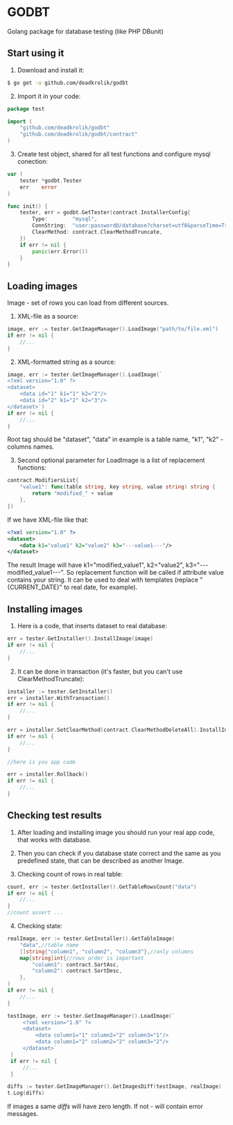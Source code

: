 # GODBT
Golang package for database testing (like PHP DBunit)

## Start using it

1. Download and install it:

```sh
$ go get -u github.com/deadkrolik/godbt
```

2. Import it in your code:

```go
package test

import (
    "github.com/deadkrolik/godbt"
    "github.com/deadkrolik/godbt/contract"
)
```
3. Create test object, shared for all test functions and configure mysql conection:

```go
var (
    tester *godbt.Tester
    err    error
)

func init() {
    tester, err = godbt.GetTester(contract.InstallerConfig{
        Type:        "mysql",
        ConnString:  "user:password@/database?charset=utf8&parseTime=True&loc=Local",
        ClearMethod: contract.ClearMethodTruncate,
    })
    if err != nil {
        panic(err.Error())
    }
}
```
## Loading images

Image - set of rows you can load from different sources.

1. XML-file as a source:

```go
image, err := tester.GetImageManager().LoadImage("path/to/file.xml")
if err != nil {
    //...
}
```

2. XML-formatted string as a source:

```go
image, err := tester.GetImageManager().LoadImage(`
<?xml version="1.0" ?>
<dataset>
    <data id="1" k1="1" k2="2"/>
    <data id="2" k1="2" k2="3"/>
</dataset>`)
if err != nil {
    //...
}
```

Root tag should be "dataset", "data" in example is a table name, "k1", "k2" - columns names.

3. Second optional parameter for LoadImage is a list of replacement functions:

```go
contract.ModifiersList{
    "value1": func(table string, key string, value string) string {
        return "modified_" + value
    },
})
```

If we have XML-file like that:

```xml
<?xml version="1.0" ?>
<dataset>
    <data k1="value1" k2="value2" k3="---value1---"/>
</dataset>
```

The result Image will have k1="modified_value1", k2="value2", k3="---modified_value1---". So replacement
function will be called if attribute value contains your string. It can be used to deal with templates (replace
"{CURRENT_DATE}" to real date, for example).

## Installing images

1. Here is a code, that inserts dataset to real database: 

```go
err = tester.GetInstaller().InstallImage(image)
if err != nil {
    //...
}
```

2. It can be done in transaction (it's faster, but you can't use ClearMethodTruncate):

```go
installer := tester.GetInstaller()
err = installer.WithTransaction()
if err != nil {
    //...
}

err = installer.SetClearMethod(contract.ClearMethodDeleteAll).InstallImage(yourImage)
if err != nil {
    //...
}

//here is you app code

err = installer.Rollback()
if err != nil {
    //...
}
```

## Checking test results

1. After loading and installing image you should run your real app code, that works with database.
 
2. Then you can check if you database state correct and the same as you predefined state, that can be described as another Image.

3. Checking count of rows in real table:

```go
count, err := tester.GetInstaller().GetTableRowsCount("data")
if err != nil {
    //...
}
//count assert ...
```

4. Checking state:

```go
realImage, err := tester.GetInstaller().GetTableImage(
    "data",//table name
    []string{"column1", "column2", "column3"},//only columns
    map[string]int{//rows order is important
        "column1": contract.SortAsc,
        "column2": contract.SortDesc,
    },
)
if err != nil {
    //...
}

testImage, err := tester.GetImageManager().LoadImage(`
     <?xml version="1.0" ?>
     <dataset>
         <data column1="1" column2="2" column3="1"/>
         <data column1="2" column2="2" column3="2"/>
     </dataset>`
 )
 if err != nil {
     //...
 }

diffs := tester.GetImageManager().GetImagesDiff(testImage, realImage)
t.Log(diffs)
```

If images a same *diffs* will have zero length. If not - will contain error messages.
